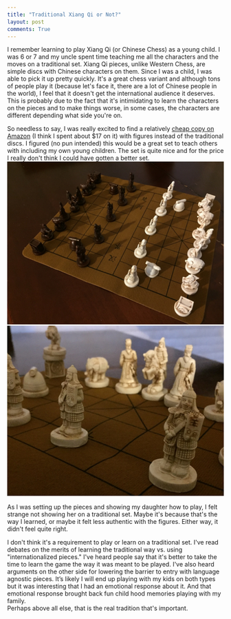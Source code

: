 ```yaml
---
title: "Traditional Xiang Qi or Not?"
layout: post
comments: True
---
```

I remember learning to play Xiang Qi (or Chinese Chess) as a young child.  I was 6 or 7 and my uncle spent time teaching me all the characters and the moves on a traditional set. Xiang Qi pieces, unlike Western Chess, are simple discs with Chinese characters on them.  Since I was a child, I was able to pick it up pretty quickly.  It's a great chess variant and although tons of  people play it (because let's face it, there are a lot of Chinese people in the world), I feel that it doesn't get the international audience it deserves.  This is probably due to the fact that it's intimidating to learn the characters on the pieces and to make things worse, in some cases, the characters are different depending what side you're on.

So needless to say, I was really excited to find a relatively [cheap copy on Amazon](https://amzn.to/2SE4yPu) (I think I spent about $17 on it) with figures instead of the traditional discs.  I figured (no pun intended) this would be a great set to teach others with including my own young children.  The set is quite nice and for the price I really don't think I could have gotten a better set. 
![Xiang Qi Set](/assets/xiangqi-figures1.JPG)
![Xiang Qi Set Closeup](/assets/xiangqi-figures2.JPG)

As I was setting up the pieces and showing my daughter how to play, I felt strange not showing her on a traditional set.  Maybe it's because that's the way I learned, or maybe it felt less authentic with the figures.  Either way, it didn't feel quite right.    

I don't think it's a requirement to play or learn on a traditional set. I've read debates on the merits of learning the traditional way vs. using "internationalized pieces."  I've heard people say that it's better to take the time to learn the game the way it was meant to be played.  I've also heard arguments on the other side for lowering the barrier to entry with language agnostic pieces.  It’s likely I will end up playing with my kids on both types but it was interesting that I had an emotional response about it.  And that emotional response brought back fun child hood memories playing with my family.  
Perhaps above all else, that is the real tradition that's important.



